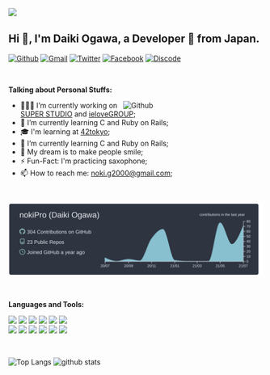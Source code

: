 ![](https://github.com/halfrost/halfrost/blob/master/icons/header_.png)
<!-- Your title -->
## Hi 👋, I'm Daiki Ogawa, a Developer 🚀 from Japan.

<!-- Your badges
You can use the website to generate badges: https://shields.io/
-->

[![Github](https://img.shields.io/badge/-Github-000?style=flat&logo=Github&logoColor=white)](https://github.com/nokiPro)
[![Gmail](https://img.shields.io/badge/-Gmail-c14438?style=flat&logo=Gmail&logoColor=white)](mailto:noki.g2000@gmail.com)
[![Twitter](https://img.shields.io/badge/-Twitter-1DA1F2?style=flat&logo=Twitter&logoColor=white)](https://twitter.com/_nokiPro)
[![Facebook](https://img.shields.io/badge/-Facebook-3B5998?style=flat&logo=Facebook&logoColor=white)](https://www.facebook.com/daiki.ogawa.2000)
[![Discode](https://img.shields.io/badge/-Discode-6654ff?style=flat&logo=Discodelogo&Color=white)](https://discord.gg/dogawa#6849)

&nbsp;

<!-- Talking about you -->
**Talking about Personal Stuffs:**

<!-- Any image aligned to the right. Beware the width -->
<img width="55%" align="right" alt="Github" src="https://raw.githubusercontent.com/onimur/.github/master/.resources/git-header.svg" />

- 👨🏽‍💻 I’m currently working on [SUPER STUDIO](https://super-studio.jp/) and [ieloveGROUP](https://www.ielove-group.jp/);
- 🌱 I’m currently learning C and Ruby on Rails;
- 🎓 I'm learning at [42tokyo](https://42tokyo.jp/);
- 📖 I’m currently learning C and Ruby on Rails;
- 💭 My dream is to make people smile;
- ⚡️ Fun-Fact: I'm practicing saxophone;
- 📫 How to reach me: noki.g2000@gmail.com;

<br>

[![](https://raw.githubusercontent.com/nokiPro/nokiPro/main/profile-summary-card-output/nord_dark/0-profile-details.svg)](https://github.com/vn7n24fzkq/github-profile-summary-cards)

<br>

**Languages and Tools:** 
<p>
  <!-- Your languages and tools. Be careful with the alignment. 
  You can use this sites to get logos: https://www.vectorlogo.zone or https://simpleicons.org/
  -->
  <p display="inline-brock" aline="left">
    <code><img width="10%" src="https://www.vectorlogo.zone/logos/ruby-lang/ruby-lang-ar21.svg"></code> 
    <code><img width="10%" src="https://www.vectorlogo.zone/logos/php/php-horizontal.svg"></code>
    <code><img width="10%" src="https://www.vectorlogo.zone/logos/javascript/javascript-ar21.svg"></code>
    <code><img width="10%" src="https://www.vectorlogo.zone/logos/typescriptlang/typescriptlang-ar21.svg"></code>
    <code><img width="10%" src="https://www.vectorlogo.zone/logos/phpmyadmin/phpmyadmin-ar21.svg"></code>
    <code><img width="10%" src="https://www.vectorlogo.zone/logos/amazon_aws/amazon_aws-ar21.svg"></code>
    <br />
    <code><img width="10%" src="https://www.vectorlogo.zone/logos/git-scm/git-scm-ar21.svg"></code>
    <code><img width="10%" src="https://www.vectorlogo.zone/logos/github/github-ar21.svg"></code>
    <code><img width="10%" src="https://www.vectorlogo.zone/logos/gitlab/gitlab-ar21.svg"></code>
    <code><img width="10%" src="https://www.vectorlogo.zone/logos/slack/slack-ar21.svg"></code>
    <code><img width="10%" src="https://www.vectorlogo.zone/logos/discordapp/discordapp-ar21.svg"></code>
    <code><img width="10%" src="https://www.vectorlogo.zone/logos/atlassian_jira/atlassian_jira-ar21.svg"></code>
  <p>
    
  <br>
    
  <p align="left"> 
    <img alt="Top Langs" height="147px" src="https://github-readme-stats.vercel.app/api/top-langs/?username=nokiPro&layout=compact&count_private=true&show_icons=true&show_icons=true&theme=nord" />
    <img alt="github stats" height="147px" src="https://github-readme-stats.vercel.app/api?username=nokiPro&count_private=true&show_icons=true&show_icons=true&theme=nord" />
  </p>
</p>
